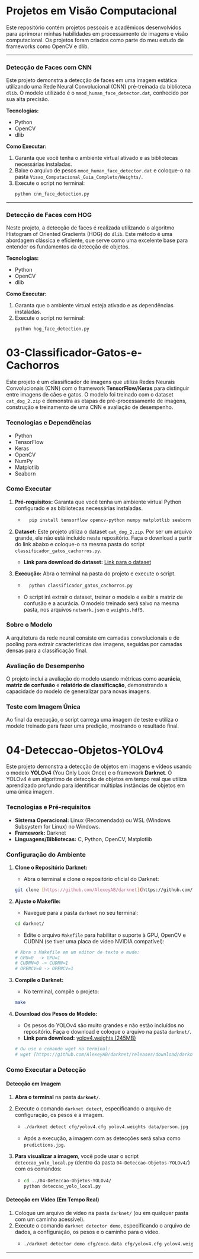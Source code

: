 # Projetos em Visão Computacional

Este repositório contém projetos pessoais e acadêmicos desenvolvidos para aprimorar minhas habilidades em processamento de imagens e visão computacional. Os projetos foram criados como parte do meu estudo de frameworks como OpenCV e dlib.

---

### Detecção de Faces com CNN

Este projeto demonstra a detecção de faces em uma imagem estática utilizando uma Rede Neural Convolucional (CNN) pré-treinada da biblioteca `dlib`. O modelo utilizado é o `mmod_human_face_detector.dat`, conhecido por sua alta precisão.

**Tecnologias:**
- Python
- OpenCV
- dlib

**Como Executar:**
1.  Garanta que você tenha o ambiente virtual ativado e as bibliotecas necessárias instaladas.
2.  Baixe o arquivo de pesos `mmod_human_face_detector.dat` e coloque-o na pasta `Visao_Computacional_Guia_Completo/Weights/`.
3.  Execute o script no terminal:
    ```bash
    python cnn_face_detection.py
    ```

---

### Detecção de Faces com HOG

Neste projeto, a detecção de faces é realizada utilizando o algoritmo Histogram of Oriented Gradients (HOG) do `dlib`. Este método é uma abordagem clássica e eficiente, que serve como uma excelente base para entender os fundamentos da detecção de objetos.

**Tecnologias:**
- Python
- OpenCV
- dlib

**Como Executar:**
1.  Garanta que o ambiente virtual esteja ativado e as dependências instaladas.
2.  Execute o script no terminal:
    ```bash
    python hog_face_detection.py
    ```

# 03-Classificador-Gatos-e-Cachorros

Este projeto é um classificador de imagens que utiliza Redes Neurais Convolucionais (CNN) com o framework **TensorFlow/Keras** para distinguir entre imagens de cães e gatos. O modelo foi treinado com o dataset `cat_dog_2.zip` e demonstra as etapas de pré-processamento de imagens, construção e treinamento de uma CNN e avaliação de desempenho.

### Tecnologias e Dependências

* Python
* TensorFlow
* Keras
* OpenCV
* NumPy
* Matplotlib
* Seaborn

### Como Executar

1.  **Pré-requisitos:** Garanta que você tenha um ambiente virtual Python configurado e as bibliotecas necessárias instaladas.
    * ```bash
        pip install tensorflow opencv-python numpy matplotlib seaborn
        ```

2.  **Dataset:** Este projeto utiliza o dataset `cat_dog_2.zip`. Por ser um arquivo grande, ele não está incluído neste repositório. Faça o download a partir do link abaixo e coloque-o na mesma pasta do script `classificador_gatos_cachorros.py`.
    * **Link para download do dataset:** [Link para o dataset](https://drive.google.com/file/d/1SSSYSK7cjqGN1J7zTJABHkYUrV5PBT5n/view?usp=sharing)

3.  **Execução:** Abra o terminal na pasta do projeto e execute o script.
    * ```bash
        python classificador_gatos_cachorros.py
        ```
    * O script irá extrair o dataset, treinar o modelo e exibir a matriz de confusão e a acurácia. O modelo treinado será salvo na mesma pasta, nos arquivos `network.json` e `weights.hdf5`.

### Sobre o Modelo

A arquitetura da rede neural consiste em camadas convolucionais e de pooling para extrair características das imagens, seguidas por camadas densas para a classificação final.

### Avaliação de Desempenho

O projeto inclui a avaliação do modelo usando métricas como **acurácia**, **matriz de confusão** e **relatório de classificação**, demonstrando a capacidade do modelo de generalizar para novas imagens.

### Teste com Imagem Única

Ao final da execução, o script carrega uma imagem de teste e utiliza o modelo treinado para fazer uma predição, mostrando o resultado final.

# 04-Deteccao-Objetos-YOLOv4

Este projeto demonstra a detecção de objetos em imagens e vídeos usando o modelo **YOLOv4** (You Only Look Once) e o framework **Darknet**. O YOLOv4 é um algoritmo de detecção de objetos em tempo real que utiliza aprendizado profundo para identificar múltiplas instâncias de objetos em uma única imagem.

### Tecnologias e Pré-requisitos

* **Sistema Operacional:** Linux (Recomendado) ou WSL (Windows Subsystem for Linux) no Windows.
* **Framework:** Darknet
* **Linguagens/Bibliotecas:** C, Python, OpenCV, Matplotlib

### Configuração do Ambiente

1.  **Clone o Repositório Darknet:**
    * Abra o terminal e clone o repositório oficial do Darknet:
    ```bash
    git clone [https://github.com/AlexeyAB/darknet](https://github.com/AlexeyAB/darknet)
    ```

2.  **Ajuste o Makefile:**
    * Navegue para a pasta `darknet` no seu terminal:
    ```bash
    cd darknet/
    ```
    * Edite o arquivo `Makefile` para habilitar o suporte à GPU, OpenCV e CUDNN (se tiver uma placa de vídeo NVIDIA compatível):
    ```bash
    # Abra o Makefile em um editor de texto e mude:
    # GPU=0  -> GPU=1
    # CUDNN=0 -> CUDNN=1
    # OPENCV=0 -> OPENCV=1
    ```

3.  **Compile o Darknet:**
    * No terminal, compile o projeto:
    ```bash
    make
    ```

4.  **Download dos Pesos do Modelo:**
    * Os pesos do YOLOv4 são muito grandes e não estão incluídos no repositório. Faça o download e coloque o arquivo na pasta `darknet/`.
    * **Link para download:** [yolov4.weights (245MB)](https://github.com/AlexeyAB/darknet/releases/download/darknet_yolo_v3_optimal/yolov4.weights)
    ```bash
    # Ou use o comando wget no terminal:
    # wget [https://github.com/AlexeyAB/darknet/releases/download/darknet_yolo_v3_optimal/yolov4.weights](https://github.com/AlexeyAB/darknet/releases/download/darknet_yolo_v3_optimal/yolov4.weights)
    ```

### Como Executar a Detecção

#### Detecção em Imagem

1.  **Abra o terminal** na pasta **`darknet/`**.
2.  Execute o comando `darknet detect`, especificando o arquivo de configuração, os pesos e a imagem.
    * ```bash
      ./darknet detect cfg/yolov4.cfg yolov4.weights data/person.jpg
      ```
    * Após a execução, a imagem com as detecções será salva como `predictions.jpg`.

3.  **Para visualizar a imagem**, você pode usar o script `deteccao_yolo_local.py` (dentro da pasta `04-Deteccao-Objetos-YOLOv4/`) com os comandos:
    * ```bash
      cd ../04-Deteccao-Objetos-YOLOv4/
      python deteccao_yolo_local.py
      ```

#### Detecção em Vídeo (Em Tempo Real)

1.  Coloque um arquivo de vídeo na pasta `darknet/` (ou em qualquer pasta com um caminho acessível).
2.  Execute o comando `darknet detector demo`, especificando o arquivo de dados, a configuração, os pesos e o caminho para o vídeo.
    * ```bash
      ./darknet detector demo cfg/coco.data cfg/yolov4.cfg yolov4.weights -dont_show <caminho_para_o_video>
      ```

---
